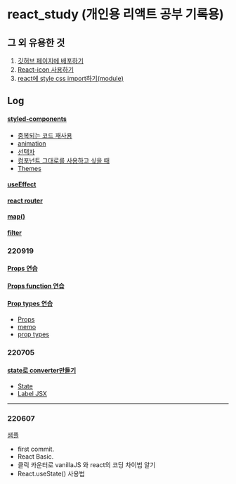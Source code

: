 # react_study (개인용 리액트 공부 기록용)

## 그 외 유용한 것
1. <a href="https://github.com/leesaewa/react_study/blob/main/study/%EB%B0%B0%ED%8F%AC.md">깃허브 페이지에 배포하기</a>
2. <a href="https://github.com/leesaewa/react_study/blob/main/study/icon.md">React-icon 사용하기</a>
3. <a href="https://github.com/leesaewa/react_study/blob/main/study/220922.md">react에 style css import하기(module)</a>

## Log

#### <a href="https://github.com/leesaewa/react_study/blob/main/study/styled-components.md">styled-components</a>
- <a href="https://github.com/leesaewa/react_study/blob/main/study/styled-components.md#%EC%A4%91%EB%B3%B5%EB%90%98%EB%8A%94-%EC%BD%94%EB%93%9C-%EC%9E%AC%EC%82%AC%EC%9A%A9">중복되는 코드 재사용</a>
- <a href="https://github.com/leesaewa/react_study/blob/main/study/styled-components.md#animation">animation</a>
- <a href="https://github.com/leesaewa/react_study/blob/main/study/styled-components.md#%EC%84%A0%ED%83%9D%EC%9E%90">선택자</a>
- <a href="https://github.com/leesaewa/react_study/blob/main/study/styled-components.md#%EC%BB%B4%ED%8F%AC%EB%84%8C%ED%8A%B8-%EA%B7%B8%EB%8C%80%EB%A1%9C%EB%A5%BC-%EC%82%AC%EC%9A%A9%ED%95%98%EA%B3%A0-%EC%8B%B6%EC%9D%84-%EB%95%8C">컴포넌트 그대로를 사용하고 싶을 때</a>
- <a href="https://github.com/leesaewa/react_study/blob/main/study/styled-components.md#themes">Themes</a>


#### <a href="https://github.com/leesaewa/react_study/blob/main/study/useEffect.md#useeffectcallback-">useEffect</a>



#### <a href="https://github.com/leesaewa/react_study/blob/main/study/react-router.md">react router</a>

#### <a href="https://github.com/leesaewa/react_study/blob/main/study/todolist.md#map-%ED%95%A8%EC%88%98">map()</a>
#### <a href="https://github.com/leesaewa/react_study/blob/main/study/todolist.md#filter">filter</a>

### 220919

#### <a href="https://leesaewa.github.io/react_study/220919_TIL/props.html">Props 연습</a>

#### <a href="https://leesaewa.github.io/react_study/220919_TIL/props2.html">Props function 연습</a>

#### <a href="https://leesaewa.github.io/react_study/220919_TIL/props_types.html">Prop types 연습</a>

- <a href="https://github.com/leesaewa/react_study/blob/main/220919_TIL/props.md">Props</a>
- <a href="https://github.com/leesaewa/react_study/blob/main/220919_TIL/props.md#memo">memo</a>
- <a href="https://github.com/leesaewa/react_study/blob/main/220919_TIL/props.md#prop-types">prop types</a>

### 220705

#### <a href="https://leesaewa.github.io/react_study/converter.html">state로 converter만들기</a>

- <a href="https://github.com/leesaewa/react_study/blob/main/220705_TIL/state.md">State</a>
- <a href="https://github.com/leesaewa/react_study/blob/main/220705_TIL/label_JSX.md">Label JSX</a>

---

### 220607

<a href="https://leesaewa.github.io/react_study/220607_TIL/vanilla_vs_react.html">샘플</a>

- first commit.
- React Basic.
- 클릭 카운터로 vanillaJS 와 react의 코딩 차이법 알기
- React.useState() 사용법
